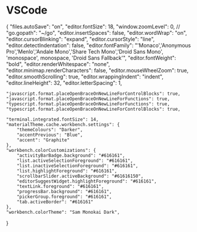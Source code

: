 # VSCode

{
	"files.autoSave": "on",
	"editor.fontSize": 18,
    "window.zoomLevel": 0,
    // "go.gopath": "~/go",
    "editor.insertSpaces": false,
    "editor.wordWrap": "on",
	"editor.cursorBlinking": "expand",
	"editor.cursorStyle": "line",
	"editor.detectIndentation": false,
	"editor.fontFamily": "'Monaco','Anonymous Pro','Menlo','Andale Mono','Share Tech Mono','Droid Sans Mono', 'monospace', monospace, 'Droid Sans Fallback'",
	"editor.fontWeight": "bold",
	"editor.renderWhitespace": "none",
	"editor.minimap.renderCharacters": false,
	"editor.mouseWheelZoom": true,
	"editor.smoothScrolling": true,
	"editor.wrappingIndent": "indent",
	"editor.lineHeight": 32,
	"editor.letterSpacing": 1,


	"javascript.format.placeOpenBraceOnNewLineForControlBlocks": true,
	"javascript.format.placeOpenBraceOnNewLineForFunctions": true,
	"typescript.format.placeOpenBraceOnNewLineForFunctions": true,
	"typescript.format.placeOpenBraceOnNewLineForControlBlocks": true,

	"terminal.integrated.fontSize": 14,
	"materialTheme.cache.workbench.settings": {
		"themeColours": "Darker",
		"accentPrevious": "Blue",
		"accent": "Graphite"
	},
	"workbench.colorCustomizations": {
		"activityBarBadge.background": "#616161",
		"list.activeSelectionForeground": "#616161",
		"list.inactiveSelectionForeground": "#616161",
		"list.highlightForeground": "#616161",
		"scrollbarSlider.activeBackground": "#61616150",
		"editorSuggestWidget.highlightForeground": "#616161",
		"textLink.foreground": "#616161",
		"progressBar.background": "#616161",
		"pickerGroup.foreground": "#616161",
		"tab.activeBorder": "#616161"
	},
	"workbench.colorTheme": "Sam Monokai Dark",
}
